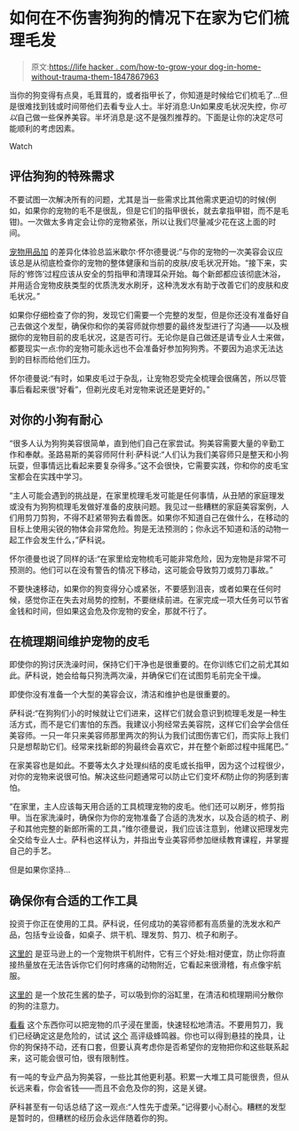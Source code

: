 # 如何在不伤害狗狗的情况下在家为它们梳理毛发

> 原文:[https://life hacker . com/how-to-grow-your dog-in-home-without-trauma-them-1847867963](https://lifehacker.com/how-to-groom-your-dog-at-home-without-traumatizing-them-1847867963)

当你的狗变得有点臭，毛茸茸的，或者指甲长了，你知道是时候给它们梳毛了...但是很难找到钱或时间带他们去看专业人士。半好消息:Un如果皮毛状况失控，你*可以*自己做一些保养美容。半坏消息是:这不是强烈推荐的。下面是让你的决定尽可能顺利的考虑因素。

Watch

## **评估狗狗的特殊需求**

不要试图一次解决所有的问题，尤其是当一些需求比其他需求更迫切的时候(例如，如果你的宠物的毛不是很乱，但是它们的指甲很长，就去拿指甲钳，而不是毛钳)。一次做太多肯定会让你的宠物紧张，所以让我们尽量减少花在这上面的时间。

[宠物用品加](https://www.petsuppliesplus.com/) 的差异化体验总监米歇尔·怀尔德曼说:“与你的宠物的一次美容会议应该总是从彻底检查你的宠物的整体健康和当前的皮肤/皮毛状况开始。“接下来，实际的‘修饰’过程应该从安全的剪指甲和清理耳朵开始。每个新郎都应该彻底沐浴，并用适合宠物皮肤类型的优质洗发水刷牙，这种洗发水有助于改善它们的皮肤和皮毛状况。”

如果你仔细检查了你的狗，发现它们需要一个完整的发型，但是你还没有准备好自己去做这个发型，确保你和你的美容师就你想要的最终发型进行了沟通——以及根据你的宠物目前的皮毛状况，这是否可行。无论你是自己做还是请专业人士来做，都要现实一点:你的宠物可能永远也不会准备好参加狗狗秀。不要因为追求无法达到的目标而给他们压力。

怀尔德曼说:“有时，如果皮毛过于杂乱，让宠物忍受完全梳理会很痛苦，所以尽管事后看起来很“好看”，但剃光皮毛对宠物来说还是更好的。”

## **对你的小狗有耐心**

“很多人认为狗狗美容很简单，直到他们自己在家尝试。狗美容需要大量的辛勤工作和奉献。圣路易斯的美容师阿什利·萨科说:“人们认为我们美容师只是整天和小狗玩耍，但事情远比看起来要复杂得多。”这不会很快，它需要实践，你和你的皮毛宝宝都会在实践中学习。

“主人可能会遇到的挑战是，在家里梳理毛发可能是任何事情，从丑陋的家庭理发或没有为狗狗梳理毛发做好准备的皮肤问题。我见过一些糟糕的家庭美容案例，人们用剪刀剪狗，不得不赶紧带狗去看兽医。如果你不知道自己在做什么，在移动的目标上使用尖锐的物体会非常危险。狗是无法预测的；你永远不知道和活的动物一起工作会发生什么，”萨科说。

怀尔德曼也说了同样的话:“在家里给宠物梳毛可能非常危险，因为宠物是非常不可预测的。他们可以在没有警告的情况下移动，这可能会导致剪刀或剪刀事故。”

不要快速移动，如果你的狗变得分心或紧张，不要感到沮丧，或者如果在任何时候，感觉你正在失去对局势的控制，不要继续前进。在家完成一项大任务可以节省金钱和时间，但如果这会危及你宠物的安全，那就不行了。

## **在梳理期间维护宠物的皮毛**

即使你的狗讨厌洗澡时间，保持它们干净也是很重要的。在你训练它们之前尤其如此。萨科说，她会给每只狗洗两次澡，并确保它们在试图剪毛前完全干燥。

即使你没有准备一个大型的美容会议，清洁和维护也是很重要的。

萨科说:“在狗狗们小的时候就让它们进来，这样它们就会意识到梳理毛发是一种生活方式，而不是它们害怕的东西。我建议小狗经常去美容院，这样它们会学会信任美容师。一只一年只来美容师那里两次的狗认为我们试图伤害它们，而实际上我们只是想帮助它们。经常来找新郎的狗最终会喜欢它，并在整个新郎过程中摇尾巴。”

在家美容也是如此。不要等太久才处理纠结的皮毛或长指甲，因为这个过程很少，对你的宠物来说很可怕。解决这些问题通常可以防止它们变坏*和*防止你的狗感到害怕。

“在家里，主人应该每天用合适的工具梳理宠物的皮毛。他们还可以刷牙，修剪指甲。当在家洗澡时，确保你为你的宠物准备了合适的洗发水，以及合适的梳子、刷子和其他完整的新郎所需的工具，”维尔德曼说，我们应该注意到，他建议把理发完全交给专业人士。萨科也这样认为，并指出专业美容师参加继续教育课程，并掌握自己的手艺。

但是如果你坚持…

## **确保你有合适的工作工具**

投资于你正在使用的工具。萨科说，任何成功的美容师都有高质量的洗发水和产品，包括专业设备，如桌子、烘干机、理发剪、剪刀、梳子和刷子。

[这里的](https://www.amazon.com/Emoly-Protable-Blower-Professional-Grooming/dp/B0832ZKB4X/ref=asc_df_B0832ZKB4X/?asc_campaign=InlineText&asc_refurl=https://lifehacker.com/how-to-groom-your-dog-at-home-without-traumatizing-them-1847867963&asc_source=&hvadid=459485618384&hvdev=c&hvdvcmdl=&hvlocint=&hvlocphy=9067609&hvnetw=g&hvpone=&hvpos=&hvptwo=&hvqmt=&hvrand=18370821626911842674&hvtargid=pla-944151732664&linkCode=df0&psc=1&tag=kinjalifehackerlink-20) 是亚马逊上的一个宠物烘干机附件，它有三个好处:相对便宜，防止你将直接热量放在无法告诉你它们何时疼痛的动物附近，它看起来很滑稽，有点像宇航服。

[这里的](https://www.chewy.com/aquapaw-slow-treater-silicone-lick/dp/186890?utm_source=google-product&utm_medium=cpc&utm_campaign=hg&utm_content=Aquapaw&utm_term=&gclid=Cj0KCQjwqp-LBhDQARIsAO0a6aIrZVYvpBuZZF8wyaNfk6BcdVF_uZuPVo7UwJ4kKJL68OHBcQbqWzUaAgxXEALw_wcB) 是一个放花生酱的垫子，可以吸到你的浴缸里，在清洁和梳理期间分散你的狗的注意力。

[看看](https://www.amazon.com/Adhjito-Silicone-Grooming-Toothbrush-Cleaning/dp/B08XM9XQ9G/ref=asc_df_B08XM9XQ9G/?asc_campaign=InlineText&asc_refurl=https://lifehacker.com/how-to-groom-your-dog-at-home-without-traumatizing-them-1847867963&asc_source=&hvadid=507628637756&hvdev=c&hvdvcmdl=&hvlocint=&hvlocphy=9067609&hvnetw=g&hvpone=&hvpos=&hvptwo=&hvqmt=&hvrand=16418053688138574464&hvtargid=pla-1252436179623&linkCode=df0&tag=kinjalifehackerlink-20&th=1) 这个东西你可以把宠物的爪子浸在里面，快速轻松地清洁。不要用剪刀，我们已经确定这是危险的，试试 [这个](https://www.chewy.com/patpet-removable-blade-dog-cat/dp/306666?utm_source=google-product&utm_medium=cpc&utm_campaign=hg&utm_content=PATPET&utm_term=&gclid=Cj0KCQjwqp-LBhDQARIsAO0a6aKsEEV_UaprMhPFq92IHcNHt8nkx_IW167EklCsxFuKGXM4H0azQFMaAupYEALw_wcB) 高评级蜂鸣器。你也可以得到悬挂的挽具，让你的狗保持不动，还有口套，但要认真考虑你是否希望你的宠物把你和这些联系起来，这可能会很可怕，很有限制性。

有一吨的专业产品为狗美容，一些比其他更利基。积累一大堆工具可能很贵，但从长远来看，你会省钱——而且不会危及你的狗，这是关键。

萨科甚至有一句话总结了这一观点:“人性先于虚荣。”记得要小心耐心。糟糕的发型是暂时的，但糟糕的经历会永远伴随着你的狗。